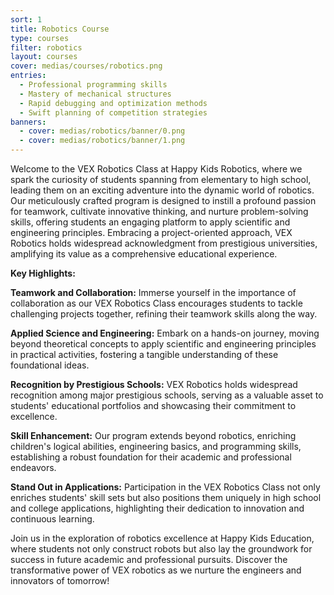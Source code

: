 ```yaml
---
sort: 1
title: Robotics Course
type: courses
filter: robotics
layout: courses
cover: medias/courses/robotics.png
entries:
  - Professional programming skills
  - Mastery of mechanical structures
  - Rapid debugging and optimization methods
  - Swift planning of competition strategies
banners:
  - cover: medias/robotics/banner/0.png
  - cover: medias/robotics/banner/1.png
---
```


Welcome to the VEX Robotics Class at Happy Kids Robotics, where we spark the curiosity of students spanning from elementary to high school, leading them on an exciting adventure into the dynamic world of robotics. Our meticulously crafted program is designed to instill a profound passion for teamwork, cultivate innovative thinking, and nurture problem-solving skills, offering students an engaging platform to apply scientific and engineering principles. Embracing a project-oriented approach, VEX Robotics holds widespread acknowledgment from prestigious universities, amplifying its value as a comprehensive educational experience.

**Key Highlights:**

**Teamwork and Collaboration:**
Immerse yourself in the importance of collaboration as our VEX Robotics Class encourages students to tackle challenging projects together, refining their teamwork skills along the way.

**Applied Science and Engineering:**
Embark on a hands-on journey, moving beyond theoretical concepts to apply scientific and engineering principles in practical activities, fostering a tangible understanding of these foundational ideas.

**Recognition by Prestigious Schools:**
VEX Robotics holds widespread recognition among major prestigious schools, serving as a valuable asset to students' educational portfolios and showcasing their commitment to excellence.

**Skill Enhancement:**
Our program extends beyond robotics, enriching children's logical abilities, engineering basics, and programming skills, establishing a robust foundation for their academic and professional endeavors.

**Stand Out in Applications:**
Participation in the VEX Robotics Class not only enriches students' skill sets but also positions them uniquely in high school and college applications, highlighting their dedication to innovation and continuous learning.

Join us in the exploration of robotics excellence at Happy Kids Education, where students not only construct robots but also lay the groundwork for success in future academic and professional pursuits. Discover the transformative power of VEX robotics as we nurture the engineers and innovators of tomorrow!

